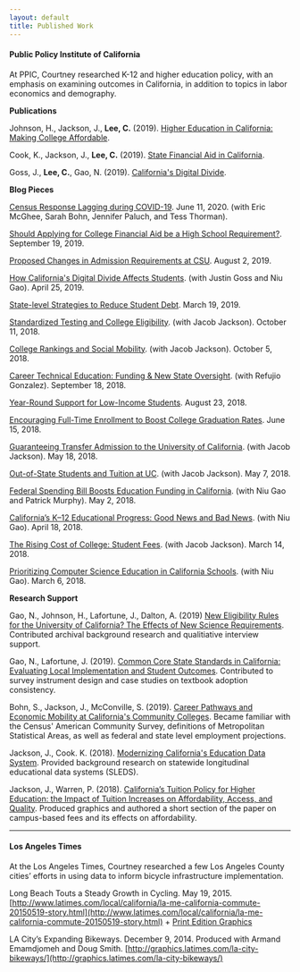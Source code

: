 ```yaml
---
layout: default
title: Published Work
---
```


#### Public Policy Institute of California

At PPIC, Courtney researched K-12 and higher education policy, with an emphasis on examining outcomes in California, in addition to topics in labor economics and demography. 

**Publications** 

Johnson, H., Jackson, J., **Lee, C.** (2019). [Higher Education in California: Making College Affordable](https://www.ppic.org/publication/higher-education-in-california-making-college-affordable/).  

Cook, K., Jackson, J., **Lee, C.** (2019). [State Financial Aid in California](https://www.ppic.org/publication/state-financial-aid-in-california/).

Goss, J., **Lee, C.**, Gao, N. (2019). [California's Digital Divide](https://www.ppic.org/publication/californias-digital-divide/).

**Blog Pieces**

[Census Response Lagging during COVID-19](https://www.ppic.org/blog/census-responses-lagging-during-covid-19/). June 11, 2020. (with Eric McGhee, Sarah Bohn, Jennifer Paluch, and Tess Thorman).

[Should Applying for College Financial Aid be a High School Requirement?](https://www.ppic.org/blog/should-applying-for-college-financial-aid-be-a-high-school-requirement/). September 19, 2019.

[Proposed Changes in Admission Requirements at CSU](https://www.ppic.org/blog/proposed-changes-in-admission-requirements-at-csu/). August 2, 2019.

[How California's Digital Divide Affects Students](https://www.ppic.org/blog/how-californias-digital-divide-affects-students/). (with Justin Goss and Niu Gao). April 25, 2019.

[State-level Strategies to Reduce Student Debt](https://www.ppic.org/blog/state-level-strategies-to-reduce-student-debt/). March 19, 2019. 

[Standardized Testing and College Eligibility](http://www.ppic.org/blog/standardized-testing-and-college-eligibility/). (with Jacob Jackson). October 11, 2018.

[College Rankings and Social Mobility](http://www.ppic.org/blog/college-rankings-and-social-mobility/). (with Jacob Jackson). October 5, 2018.

[Career Technical Education: Funding & New State Oversight](http://www.ppic.org/blog/career-technical-education-funding-and-new-state-oversight/). (with Refujio Gonzalez). September 18, 2018.

[Year-Round Support for Low-Income Students](http://www.ppic.org/blog/year-round-support-for-low-income-students/). August 23, 2018.

[Encouraging Full-Time Enrollment to Boost College Graduation Rates](http://www.ppic.org/blog/encouraging-full-time-enrollment-to-boost-college-graduation-rates/). June 15, 2018.

[Guaranteeing Transfer Admission to the University of California](http://www.ppic.org/blog/guaranteeing-transfer-admission-to-the-university-of-california/). (with Jacob Jackson). May 18, 2018.

[Out-of-State Students and Tuition at UC](http://www.ppic.org/blog/out-of-state-students-and-tuition-at-uc/). (with Jacob Jackson). May 7, 2018.

[Federal Spending Bill Boosts Education Funding in California](http://www.ppic.org/blog/federal-spending-bill-boosts-education-funding-in-california/). (with Niu Gao and Patrick Murphy). May 2, 2018.

[California’s K–12 Educational Progress: Good News and Bad News](http://www.ppic.org/blog/californias-k-12-educational-progress-good-news-bad-news/). (with Niu Gao). April 18, 2018.

[The Rising Cost of College: Student Fees](http://www.ppic.org/blog/rising-cost-college-student-fees/). (with Jacob Jackson). March 14, 2018.

[Prioritizing Computer Science Education in California Schools](http://www.ppic.org/blog/making-computer-science-priority-california-schools/). (with Niu Gao). March 6, 2018.

**Research Support**

Gao, N., Johnson, H., Lafortune, J., Dalton, A. (2019) [New Eligibility Rules for the University of California? The Effects of New Science Requirements](https://www.ppic.org/publication/new-eligibility-rules-for-university-of-california-the-effects-of-new-science-requirements/). 
Contributed archival background research and qualitiative interview support. 

Gao, N., Lafortune, J. (2019). [Common Core State Standards in California: Evaluating Local Implementation and Student Outcomes](https://www.ppic.org/publication/common-core-state-standards-in-california-evaluating-local-implementation-and-student-outcomes/). Contributed to survey instrument design and case studies on textbook adoption consistency. 

Bohn, S., Jackson, J., McConville, S. (2019). [Career Pathways and Economic Mobility at California's Community Colleges](https://www.ppic.org/publication/career-pathways-and-economic-mobility-at-californias-community-colleges/). Became familiar with the Census' American Community Survey, definitions of Metropolitan Statistical Areas, as well as federal and state level employment projections. 

Jackson, J., Cook. K. (2018). [Modernizing California's Education Data System](https://www.ppic.org/publication/modernizing-californias-education-data-system/). Provided background research on statewide longitudinal educational data systems (SLEDS). 

Jackson, J., Warren, P. (2018). [California’s Tuition Policy for Higher Education: the Impact of Tuition Increases on Affordability, Access, and Quality](http://www.ppic.org/publication/californias-tuition-policy-for-higher-education-the-impact-of-tuition-increases-on-affordability-access-and-quality/). Produced graphics and authored a short section of the paper on campus-based fees and its effects on affordability. 

---
#### Los Angeles Times

At the Los Angeles Times, Courtney researched a few Los Angeles County cities’ efforts in using data to inform bicycle infrastructure implementation.

Long Beach Touts a Steady Growth in Cycling. May 19, 2015.
[http://www.latimes.com/local/california/la-me-california-commute-20150519-story.html](http://www.latimes.com/local/california/la-me-california-commute-20150519-story.html) + [Print Edition Graphics](http://courtneylee.net/blog/2018/10/28/longbeach-visuals)

LA City’s Expanding Bikeways. December 9, 2014.
Produced with Armand Emamdjomeh and Doug Smith.
[http://graphics.latimes.com/la-city-bikeways/](http://graphics.latimes.com/la-city-bikeways/)
